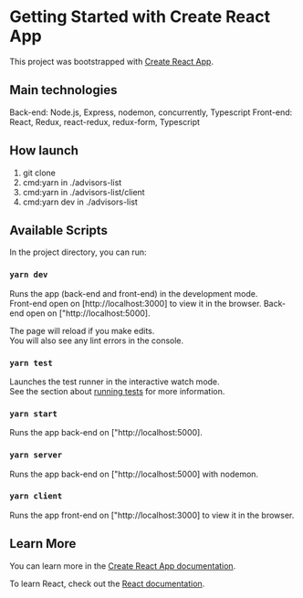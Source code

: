 # Getting Started with Create React App

This project was bootstrapped with [Create React App](https://github.com/facebook/create-react-app).

## Main technologies

Back-end: Node.js, Express, nodemon, concurrently, Typescript
Front-end: React, Redux, react-redux, redux-form, Typescript

## How launch

1. git clone
2. cmd:yarn in ./advisors-list
3. cmd:yarn in ./advisors-list/client
4. cmd:yarn dev in ./advisors-list

## Available Scripts

In the project directory, you can run:

### `yarn dev`

Runs the app (back-end and front-end) in the development mode.\
Front-end open on [http://localhost:3000] to view it in the browser.
Back-end open on ["http://localhost:5000].

The page will reload if you make edits.\
You will also see any lint errors in the console.

### `yarn test`

Launches the test runner in the interactive watch mode.\
See the section about [running tests](https://facebook.github.io/create-react-app/docs/running-tests) for more information.

### `yarn start`

Runs the app back-end on ["http://localhost:5000].

### `yarn server`

Runs the app back-end on ["http://localhost:5000] with nodemon.

### `yarn client`

Runs the app front-end on ["http://localhost:3000] to view it in the browser.

## Learn More

You can learn more in the [Create React App documentation](https://facebook.github.io/create-react-app/docs/getting-started).

To learn React, check out the [React documentation](https://reactjs.org/).
